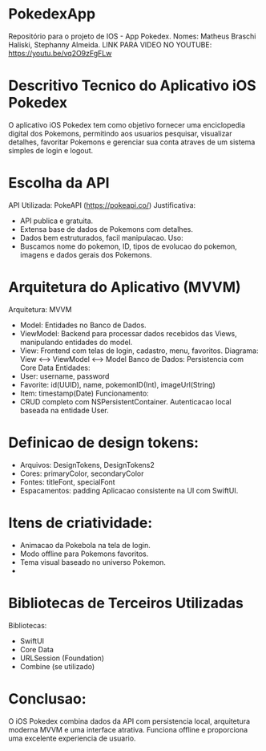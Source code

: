 # PokedexApp
Repositório para o projeto de IOS - App Pokedex. Nomes: Matheus Braschi Haliski, Stephanny Almeida.
LINK PARA VIDEO NO YOUTUBE: https://youtu.be/vq2O9zFgFLw

# Descritivo Tecnico do Aplicativo iOS Pokedex
O aplicativo iOS Pokedex tem como objetivo fornecer uma enciclopedia digital dos Pokemons,
permitindo aos usuarios pesquisar, visualizar detalhes, favoritar Pokemons e gerenciar sua conta
atraves de um sistema simples de login e logout.
# Escolha da API
API Utilizada: PokeAPI (https://pokeapi.co/)
Justificativa:
- API publica e gratuita.
- Extensa base de dados de Pokemons com detalhes.
- Dados bem estruturados, facil manipulacao.
Uso:
- Buscamos nome do pokemon, ID, tipos de evolucao do pokemon, imagens e dados gerais dos Pokemons.
# Arquitetura do Aplicativo (MVVM)
Arquitetura: MVVM
- Model: Entidades no Banco de Dados.
- ViewModel: Backend para processar dados recebidos das Views, manipulando entidades do model.
- View: Frontend com telas de login, cadastro, menu, favoritos.
Diagrama:
View <--> ViewModel <--> Model
Banco de Dados: Persistencia com Core Data
Entidades:
- User: username, password
- Favorite: id(UUID), name, pokemonID(Int), imageUrl(String)
- Item: timestamp(Date)
Funcionamento:
- CRUD completo com NSPersistentContainer.
Autenticacao local baseada na entidade User.

# Definicao de design tokens:
- Arquivos: DesignTokens, DesignTokens2
- Cores: primaryColor, secondaryColor
- Fontes: titleFont, specialFont
- Espacamentos: padding
Aplicacao consistente na UI com SwiftUI.

# Itens de criatividade:
- Animacao da Pokebola na tela de login.
- Modo offline para Pokemons favoritos.
- Tema visual baseado no universo Pokemon.
- 
# Bibliotecas de Terceiros Utilizadas
Bibliotecas:
- SwiftUI
- Core Data
- URLSession (Foundation)
- Combine (se utilizado)

# Conclusao:
O iOS Pokedex combina dados da API com persistencia local, arquitetura moderna MVVM e uma
interface atrativa. Funciona offline e proporciona uma excelente experiencia de usuario.

